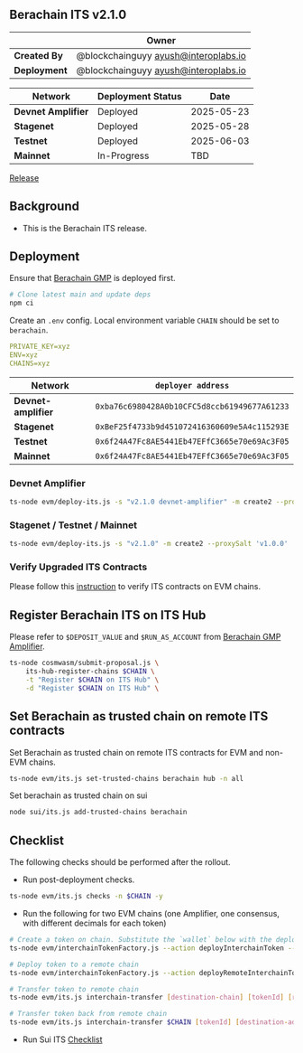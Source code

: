 ## Berachain ITS v2.1.0

|                | **Owner**                              |
| -------------- | -------------------------------------- |
| **Created By** | @blockchainguyy <ayush@interoplabs.io> |
| **Deployment** | @blockchainguyy <ayush@interoplabs.io> |

| **Network**          | **Deployment Status** | **Date**   |
| -------------------- | --------------------- | ---------- |
| **Devnet Amplifier** | Deployed              | 2025-05-23 |
| **Stagenet**         | Deployed              | 2025-05-28 |
| **Testnet**          | Deployed              | 2025-06-03 |
| **Mainnet**          | In-Progress           | TBD        |

[Release](https://github.com/axelarnetwork/interchain-token-service/releases/tag/v2.1.0)

## Background

- This is the Berachain ITS release.

## Deployment

Ensure that [Berachain GMP](../evm/2025-05-Berachain-GMP-v6.0.4.md) is deployed first.

```bash
# Clone latest main and update deps
npm ci
```

Create an `.env` config. Local environment variable `CHAIN` should be set to `berachain`.

```yaml
PRIVATE_KEY=xyz
ENV=xyz
CHAINS=xyz
```

| Network              | `deployer address`                           |
| -------------------- | -------------------------------------------- |
| **Devnet-amplifier** | `0xba76c6980428A0b10CFC5d8ccb61949677A61233` |
| **Stagenet**         | `0xBeF25f4733b9d451072416360609e5A4c115293E` |
| **Testnet**          | `0x6f24A47Fc8AE5441Eb47EFfC3665e70e69Ac3F05` |
| **Mainnet**          | `0x6f24A47Fc8AE5441Eb47EFfC3665e70e69Ac3F05` |

### Devnet Amplifier

```bash
ts-node evm/deploy-its.js -s "v2.1.0 devnet-amplifier" -m create2 --proxySalt 'v1.0.0 devnet-amplifier'
```

### Stagenet / Testnet / Mainnet

```bash
ts-node evm/deploy-its.js -s "v2.1.0" -m create2 --proxySalt 'v1.0.0'
```

### Verify Upgraded ITS Contracts

Please follow this [instruction](https://github.com/axelarnetwork/axelar-contract-deployments/tree/main/evm#contract-verification) to verify ITS contracts on EVM chains.

## Register Berachain ITS on ITS Hub

Please refer to `$DEPOSIT_VALUE` and `$RUN_AS_ACCOUNT` from [Berachain GMP Amplifier](../cosmwasm/2025-04-Berachain-GMP-v6.0.4.md).

```bash
ts-node cosmwasm/submit-proposal.js \
    its-hub-register-chains $CHAIN \
    -t "Register $CHAIN on ITS Hub" \
    -d "Register $CHAIN on ITS Hub" \
```

## Set Berachain as trusted chain on remote ITS contracts

Set Berachain as trusted chain on remote ITS contracts for EVM and non-EVM chains.

```bash
ts-node evm/its.js set-trusted-chains berachain hub -n all
```

Set berachain as trusted chain on sui 

```bash
node sui/its.js add-trusted-chains berachain 
```

## Checklist

The following checks should be performed after the rollout.

- Run post-deployment checks.

```bash
ts-node evm/its.js checks -n $CHAIN -y
```

- Run the following for two EVM chains (one Amplifier, one consensus, with different decimals for each token)

```bash
# Create a token on chain. Substitute the `wallet` below with the deployer key
ts-node evm/interchainTokenFactory.js --action deployInterchainToken --minter [minter-address] --name "test" --symbol "TST" --decimals 6 --initialSupply 10000 --salt "salt1234" -n $CHAIN

# Deploy token to a remote chain
ts-node evm/interchainTokenFactory.js --action deployRemoteInterchainToken --destinationChain [destination-chain] --salt "salt1234" --gasValue 1000000000000000000 -y -n $CHAIN

# Transfer token to remote chain
ts-node evm/its.js interchain-transfer [destination-chain] [tokenId] [recipient] 1 --gasValue 1000000000000000000 -n $CHAIN

# Transfer token back from remote chain
ts-node evm/its.js interchain-transfer $CHAIN [tokenId] [destination-address] 1 --gasValue 1000000000000000000 -n [destination-chain]
```

- Run Sui ITS [Checklist](https://github.com/axelarnetwork/axelar-contract-deployments/blob/main/releases/sui/2025-03-ITS-v1.1.3.md#checklist)
